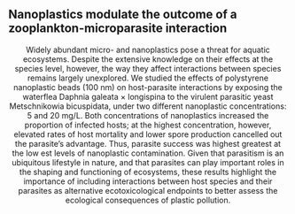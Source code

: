 ## Nanoplastics modulate the outcome of a zooplankton-microparasite interaction

<center>Widely abundant micro- and nanoplastics pose a threat for aquatic ecosystems. Despite the extensive knowledge on their effects at the species level, however, the way they affect interactions between species remains largely unexplored. We studied the effects of polystyrene nanoplastic beads (100 nm) on host-parasite interactions by exposing the waterflea Daphnia galeata × longispina to the virulent parasitic yeast Metschnikowia bicuspidata, under two different nanoplastic concentrations: 5 and 20 mg/L. Both concentrations of nanoplastics increased the proportion of infected hosts; at the highest concentration, however, elevated rates of host mortality and lower spore production cancelled out the parasite’s advantage. Thus, parasite success was highest greatest at the low est levels of nanoplastic contamination. Given that parasitism is an ubiquitous lifestyle in nature, and that parasites can play important roles in the shaping and functioning of ecosystems, these results highlight the importance of including interactions between host species and their parasites as alternative ecotoxicological endpoints to better assess the ecological consequences of plastic pollution. <center/>
